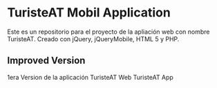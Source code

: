 ﻿# TuristeAT Mobil Application
Este es un repositorio para el proyecto de la apliación web con nombre TuristeAT.
Creado con jQuery, jQueryMobile, HTML 5 y PHP.
## Improved Version  
 1era Version de la aplicación TuristeAT Web
TuristeAT App

